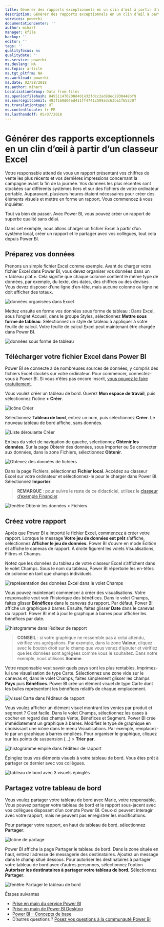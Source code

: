 ```yaml
---
title: Générer des rapports exceptionnels en un clin d’œil à partir d’un classeur Excel
description: Générer des rapports exceptionnels en un clin d’œil à partir d’un classeur Excel
services: powerbi
documentationcenter: ''
author: mihart
manager: kfile
backup: ''
editor: ''
tags: ''
qualityfocus: no
qualitydate: ''
ms.service: powerbi
ms.devlang: NA
ms.topic: article
ms.tgt_pltfrm: NA
ms.workload: powerbi
ms.date: 02/28/2018
ms.author: mihart
LocalizationGroup: Data from files
ms.openlocfilehash: 849511476200d401432fdcc2ad88ec2930448bf9
ms.sourcegitcommit: 493f160d04ed411ff4741c599adc63ba1f65230f
ms.translationtype: HT
ms.contentlocale: fr-FR
ms.lasthandoff: 05/07/2018
---
```

# <a name="from-excel-workbook-to-stunning-report-in-no-time"></a>Générer des rapports exceptionnels en un clin d’œil à partir d’un classeur Excel
Votre responsable attend de vous un rapport présentant vos chiffres de vente les plus récents et vos dernières impressions concernant la campagne avant la fin de la journée. Vos données les plus récentes sont stockées sur différents systèmes tiers et sur des fichiers de votre ordinateur portable. Auparavant, plusieurs heures étaient nécessaires pour créer des éléments visuels et mettre en forme un rapport. Vous commencez à vous inquiéter.

Tout va bien de passer. Avec Power BI, vous pouvez créer un rapport de superbe qualité sans délai.

Dans cet exemple, nous allons charger un fichier Excel à partir d’un système local, créer un rapport et le partager avec vos collègues, tout cela depuis Power BI.

## <a name="prepare-your-data"></a>Préparez vos données
Prenons un simple fichier Excel comme exemple. Avant de charger votre fichier Excel dans Power BI, vous devez organiser vos données dans un « tableau plat ». Cela signifie que chaque colonne contient le même type de données, par exemple, du texte, des dates, des chiffres ou des devises. Vous devez disposer d’une ligne d’en-tête, mais aucune colonne ou ligne ne doit afficher des totaux.

![données organisées dans Excel](media/service-from-excel-to-stunning-report/pbi_excel_file.png)

Mettez ensuite en forme vos données sous forme de tableau : Dans Excel, sous l’onglet Accueil, dans le groupe Styles, sélectionnez **Mettre sous forme de tableau**. Sélectionnez un style de tableau à appliquer à votre feuille de calcul. Votre feuille de calcul Excel peut maintenant être chargée dans Power BI.

![données sous forme de tableau](media/service-from-excel-to-stunning-report/pbi_excel_table.png)

## <a name="upload-your-excel-file-into-power-bi"></a>Télécharger votre fichier Excel dans Power BI
Power BI se connecte à de nombreuses sources de données, y compris des fichiers Excel stockés sur votre ordinateur. Pour commencer, connectez-vous à Power BI. Si vous n’êtes pas encore inscrit, [vous pouvez le faire gratuitement](https://powerbi.com).

Vous voulez créer un tableau de bord. Ouvrez **Mon espace de travail**, puis sélectionnez l’icône **+ Créer**.

![icône Créer](media/service-from-excel-to-stunning-report/power-bi-new-dash.png)

Sélectionnez **Tableau de bord**, entrez un nom, puis sélectionnez **Créer**. Le nouveau tableau de bord affiche, sans données.

![Liste déroulante Créer](media/service-from-excel-to-stunning-report/power-bi-create-dash.png)

En bas du volet de navigation de gauche, sélectionnez **Obtenir les données**. Sur la page Obtenir des données, sous Importer ou Se connecter aux données, dans la zone Fichiers, sélectionnez **Obtenir**.

![Obtenez des données de fichiers](media/service-from-excel-to-stunning-report/pbi_get_files.png)

Dans la page Fichiers, sélectionnez **Fichier local**. Accédez au classeur Excel sur votre ordinateur et sélectionnez-le pour le charger dans Power BI. Sélectionnez **Importer**.

> **REMARQUE** : pour suivre le reste de ce didacticiel, utilisez le [classeur d’exemple Financier](sample-financial-download.md).
> 
> 

![fenêtre Obtenir les données > Fichiers](media/service-from-excel-to-stunning-report/pbi_local_file.png)

## <a name="build-your-report"></a>Créez votre rapport
Après que Power BI a importé le fichier Excel, commencez à créer votre rapport. Lorsque le message **Votre jeu de données est prêt** s’affiche, sélectionnez **Afficher le jeu de données**.  Power BI s’ouvre en mode Édition et affiche le canevas de rapport. À droite figurent les volets Visualisations, Filtres et Champs.

Notez que les données du tableau de votre classeur Excel s’affichent dans le volet Champs. Sous le nom du tableau, Power BI répertorie les en-têtes de colonne en tant que champs individuels.

![représentation des données Excel dans le volet Champs](media/service-from-excel-to-stunning-report/pbi_report_fields.png)

Vous pouvez maintenant commencer à créer des visualisations. Votre responsable veut voir l’historique des bénéfices. Dans le volet Champs, faites glisser **Bénéfices** dans le canevas du rapport. Par défaut, Power BI affiche un graphique à barres. Ensuite, faites glisser **Date** dans le canevas du rapport. Power BI met à jour le graphique à barres pour afficher les bénéfices par date.

![histogramme dans l’éditeur de rapport](media/service-from-excel-to-stunning-report/pbi_report_pin-new.png)

> **CONSEIL** : si votre graphique ne ressemble pas à celui attendu, vérifiez vos agrégations. Par exemple, dans la zone **Valeur**, cliquez avec le bouton droit sur le champ que vous venez d’ajouter et vérifiez que les données sont agrégées comme vous le souhaitez.  Dans notre exemple, nous utilisons **Somme**.
> 
> 

Votre responsable veut savoir quels pays sont les plus rentables. Imprimez-lui une visualisation de type Carte. Sélectionnez une zone vide sur le canevas et, dans le volet Champs, faites simplement glisser les champs **Pays** puis **Bénéfices**. Power BI crée un élément visuel de type Carte dont les bulles représentent les bénéfices relatifs de chaque emplacement.

![visuel Carte dans l’éditeur de rapport](media/service-from-excel-to-stunning-report/pbi_report_map-new.png)

Vous voulez afficher un élément visuel montrant les ventes par produit et segment ? C’est facile. Dans le volet Champs, sélectionnez les cases à cocher en regard des champs Vente, Bénéfices et Segment. Power BI crée immédiatement un graphique à barres. Modifiez le type de graphique en choisissant une icône dans le menu Visualisations. Par exemple, remplacez-le par un graphique à barres empilées.  Pour organiser le graphique, cliquez sur les points de suspension (...) > **Trier par**.

![histogramme empilé dans l’éditeur de rapport](media/service-from-excel-to-stunning-report/pbi_barchart-new.png)

Épinglez tous vos éléments visuels à votre tableau de bord. Vous êtes prêt à partager ce dernier avec vos collègues.

![tableau de bord avec 3 visuels épinglés](media/service-from-excel-to-stunning-report/pbi_report.png)

## <a name="share-your-dashboard"></a>Partagez votre tableau de bord
Vous voulez partager votre tableau de bord avec Marie, votre responsable. Vous pouvez partager votre tableau de bord et le rapport sous-jacent avec vos collègues disposant d’un compte Power BI. Ceux-ci peuvent interagir avec votre rapport, mais ne peuvent pas enregistrer les modifications.

Pour partager votre rapport, en haut du tableau de bord, sélectionnez **Partager**.

![Icône de partage](media/service-from-excel-to-stunning-report/power-bi-share.png)

Power BI affiche la page Partager le tableau de bord. Dans la zone située en haut, entrez l’adresse de messagerie des destinataires. Ajoutez un message dans le champ situé dessous. Pour autoriser les destinataires à partager votre tableau de bord avec d’autres personnes, sélectionnez l’option **Autoriser les destinataires à partager votre tableau de bord**. Sélectionnez **Partager**.

![fenêtre Partager le tableau de bord](media/service-from-excel-to-stunning-report/power-bi-share-dash-new.png)

Étapes suivantes

* [Prise en main du service Power BI](service-get-started.md)
* [Prise en main de Power BI Desktop](desktop-getting-started.md)
* [Power BI – Concepts de base](service-basic-concepts.md)
* D’autres questions ? [Posez vos questions à la communauté Power BI](http://community.powerbi.com/)

